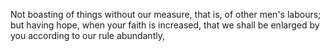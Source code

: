 Not boasting of things without our measure, that is, of other men's labours; but having hope, when your faith is increased, that we shall be enlarged by you according to our rule abundantly,
